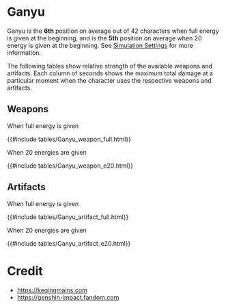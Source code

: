 # Ganyu

Ganyu is the **6th** position on average out of 42
characters when full energy is given at the beginning, and is the
**5th** position on average when 20 energy is given at the
beginning. See [Simulation Settings](./simulation_settings.md) for more
information.

The following tables show relative strength of the available weapons and
artifacts. Each column of seconds shows the maximum total damage at a
particular moment when the character uses the respective weapons and
artifacts.

## Weapons

When full energy is given

{{#include tables/Ganyu_weapon_full.html}}

When 20 energies are given

{{#include tables/Ganyu_weapon_e20.html}}

## Artifacts

When full energy is given

{{#include tables/Ganyu_artifact_full.html}}

When 20 energies are given

{{#include tables/Ganyu_artifact_e20.html}}

# Credit

- <https://keqingmains.com>
- <https://genshin-impact.fandom.com>
